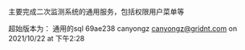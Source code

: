 主要完成二次监测系统的通用服务，包括权限用户菜单等

超始版本为：
通用的sql
69ae238 canyongz <canyongz@gridnt.com> on 2021/10/22 at 下午2:28